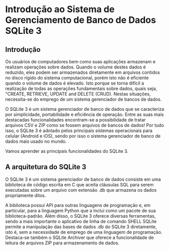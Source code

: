 # Introdução ao Sistema de Gerenciamento de Banco de Dados SQLite 3


## Introdução

Os usuários de computadores bem como suas aplicações armazenam e realizam
operações sobre dados.  Quando o volume destes dados é reduzido, eles podem ser
armazenados diretamente em arquivos contidos no disco rígido do sistema 
computacional, porém isto não é eficiente quando o volume de dados é elevado.
Isto porque se torna difícil a realização de todas as operações fundamentais 
sobre dados, quais seja, "CREATE, RETRIEVE, UPDATE and DELETE (CRUD).  Nestas
situações, necessita-se do emprego de um sistema gerenciador de bancos de dados.

O SQLite 3 é um sistema gerenciador de banco de dados que se caracteriza por
simplicidade, portabilidade e eficiência de operação.  Entre as suas mais
destacadas funcionalidades encontram-se a possibilidade de tratar arquivos CSV e 
ZIP como se fossem arquivos de bancos de dados! Por tudo isso, o SQLite 3
é adotado pelos principais sistemas operacionais para celular (Android e iOS),
sendo por isso o sistema gerenciador de banco de dados mais usado no mundo.

Vamos aprender as principais funcionalidades do SQLite 3.


## A arquitetura do SQLite 3

O SQLite 3 é um sistema gerenciador de banco de dados consiste em uma biblioteca
de código escrita em C que aceita cláusulas SQL para serem executadas sobre um
arquivo com extensão .db que armazena os dados propriamente ditos.

A biblioteca possui API para outras linguagens de programação e, em particular,
para a linguagem Python que a inclui como um pacote de sua biblioteca-padrão.
Além disso, o SQLite 3 oferece diversas ferramentas, sendo a mais importante o
aplicativo de linha de comando SHELL SQLite permite a manipulação das bases de
dados .db do SQLite 3 diretamente, isto é, sem a necessidade de emprego de uma
linguagem de programação.  Destaca-se também o SQLite Archiver que oferece a 
funcionalidade de leitura de arquivos ZIP para armazenamento de dados.
